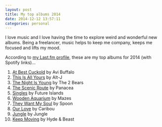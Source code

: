 ```yaml
---
layout: post
title: My top albums 2014
date: 2014-12-12 13:57:11
categories: personal
---
```


I love music and I love having the time to explore weird and wonderful new albums. Being a freelancer, music helps to keep me company, keeps me focused and lifts my mood.

According to [my Last.fm profile][1], these are my top albums for 2014 (with Spotify links)…

<!--more-->

  1. [At Best Cuckold][2] by Avi Buffalo
  2. [This Is All Yours][3] by Alt-J
  3. [The Night Is Young][4] by The 2 Bears
  4. [The Scenic Route][5] by Panacea
  5. [Singles][6] by Future Islands
  6. [Wooden Aquarium][7] by Mazes
  7. [They Want My Soul][8] by Spoon
  8. [Our Love][9] by Caribou
  9. [Jungle][10] by Jungle
 10. [Keep Moving][11] by Hyde & Beast

 [1]: http://www.last.fm/user/benjystanton "Benjy Stanton on Last.fm"
 [2]: http://open.spotify.com/album/0bfdoENsRuAz86QNfSaMOx "At Best Cuckold on Spotify"
 [3]: http://open.spotify.com/album/6TbkWAqqY4nhQnYim61IU8 "This Is All Yours on Spotify"
 [4]: http://open.spotify.com/album/30zCWpQv7uwfBlQ9UjkqLb "The Night Is Young on Spotify"
 [5]: http://open.spotify.com/album/1iVB81BMYrXZiNtzYY3vTg "The Scenic Route on Spotify"
 [6]: http://open.spotify.com/album/1dKh4z5Aayt8FFDWjO5FDh "Singles on Spotify"
 [7]: http://open.spotify.com/album/3TQE2fU2KcyjCFutQ2dq2i "Wooden Aquarium on Spotify"
 [8]: http://open.spotify.com/album/5LOVEXnGFLMChzdUNRWRpB "They Want My Soul on Spotify"
 [9]: http://open.spotify.com/album/4jLLt8pqzGxWZ8waNX8ylJ "Our Love on Spotify"
 [10]: http://open.spotify.com/album/6IH6co1QUS7uXoyPDv0rIr "Jungle on Spotify"
 [11]: http://open.spotify.com/album/44ErjiiG1YiiRFMZQL7De2 "Keep Moving on Spotify"
